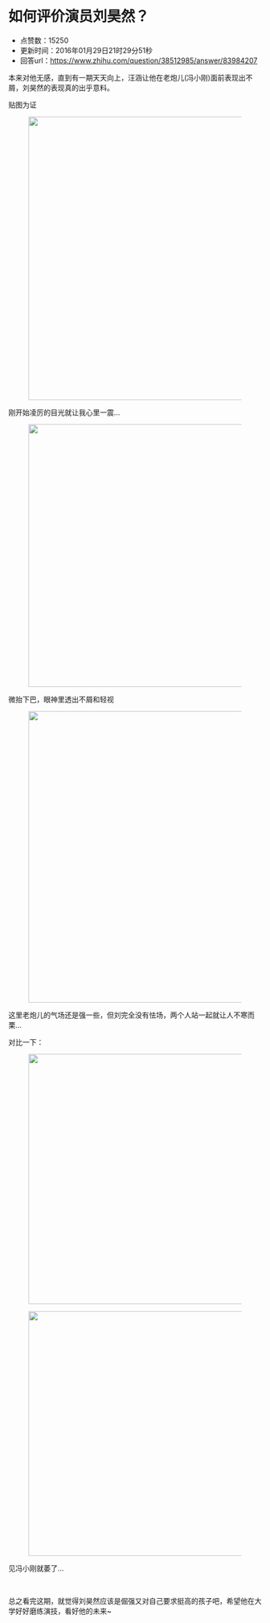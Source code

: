 # 如何评价演员刘昊然？
- 点赞数：15250
- 更新时间：2016年01月29日21时29分51秒
- 回答url：https://www.zhihu.com/question/38512985/answer/83984207
<body>
 <p data-pid="aCwLVOyP">本来对他无感，直到有一期天天向上，汪涵让他在老炮儿(冯小刚)面前表现出不屑，刘昊然的表现真的出乎意料。</p>
 <p data-pid="BnoCMTdM">贴图为证</p>
 <figure>
  <img src="https://pic1.zhimg.com/50/8b2ab6efc6360384805e21bf2a30c6d3_720w.jpg?source=1940ef5c" data-rawheight="375" data-rawwidth="563" data-original-token="8b2ab6efc6360384805e21bf2a30c6d3" class="origin_image zh-lightbox-thumb" width="563" data-original="https://pic1.zhimg.com/8b2ab6efc6360384805e21bf2a30c6d3_r.jpg?source=1940ef5c">
 </figure>
 <p data-pid="F0-ZS8EF">刚开始凌厉的目光就让我心里一震…</p>
 <figure>
  <img src="https://picx.zhimg.com/50/e6e34ae612afe13d1c1b436bd670d34d_720w.jpg?source=1940ef5c" data-rawheight="375" data-rawwidth="522" data-original-token="e6e34ae612afe13d1c1b436bd670d34d" class="origin_image zh-lightbox-thumb" width="522" data-original="https://picx.zhimg.com/e6e34ae612afe13d1c1b436bd670d34d_r.jpg?source=1940ef5c">
 </figure>
 <p data-pid="EQW4JuOO">微抬下巴，眼神里透出不屑和轻视</p>
 <figure>
  <img src="https://picx.zhimg.com/50/85d2992040ccaa126c379452a23b517f_720w.jpg?source=1940ef5c" data-rawheight="378" data-rawwidth="579" data-original-token="85d2992040ccaa126c379452a23b517f" class="origin_image zh-lightbox-thumb" width="579" data-original="https://picx.zhimg.com/85d2992040ccaa126c379452a23b517f_r.jpg?source=1940ef5c">
 </figure>
 <p data-pid="Ffo59NG9">这里老炮儿的气场还是强一些，但刘完全没有怯场，两个人站一起就让人不寒而栗…</p>
 <p data-pid="PBXXTJ-G">对比一下：</p>
 <figure>
  <img src="https://picx.zhimg.com/50/65d2bc0914094d93befd1a99d52b4f59_720w.jpg?source=1940ef5c" data-rawheight="338" data-rawwidth="497" data-original-token="65d2bc0914094d93befd1a99d52b4f59" class="origin_image zh-lightbox-thumb" width="497" data-original="https://picx.zhimg.com/65d2bc0914094d93befd1a99d52b4f59_r.jpg?source=1940ef5c">
 </figure>
 <figure>
  <img src="https://picx.zhimg.com/50/bc562396640c55afa34ba515b1823e59_720w.jpg?source=1940ef5c" data-rawheight="371" data-rawwidth="486" data-original-token="bc562396640c55afa34ba515b1823e59" class="origin_image zh-lightbox-thumb" width="486" data-original="https://pic1.zhimg.com/bc562396640c55afa34ba515b1823e59_r.jpg?source=1940ef5c">
 </figure>
 <p data-pid="bKKDy5FD">见冯小刚就萎了…</p>
 <br>
 <p data-pid="UHnkRiuW">总之看完这期，就觉得刘昊然应该是倔强又对自己要求挺高的孩子吧，希望他在大学好好磨练演技，看好他的未来~</p>
</body>